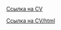 [Ссылка на CV](https://Olexandir.github.io/rsschool-cv/cv)

[Ссылка на CV/html](https://Olexandir.github.io/rsschool-cv/index)
